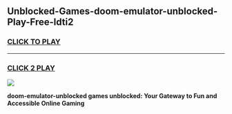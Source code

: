 
## Unblocked-Games-doom-emulator-unblocked-Play-Free-ldti2
<h3>
<a href="https://premium76.site?title=doom-emulator-unblocked&ref=10A">CLICK TO PLAY</a></h3>
<hr>

<h3>
<a href="https://premium76.site?title=doom-emulator-unblocked&ref=10A">CLICK 2 PLAY</a>
  
</h3>

<a href="https://premium76.site?title=doom-emulator-unblocked&ref=10A"><img src="https://clearcache.store/games.png"></a>


**doom-emulator-unblocked games unblocked: Your Gateway to Fun and Accessible Online Gaming**
